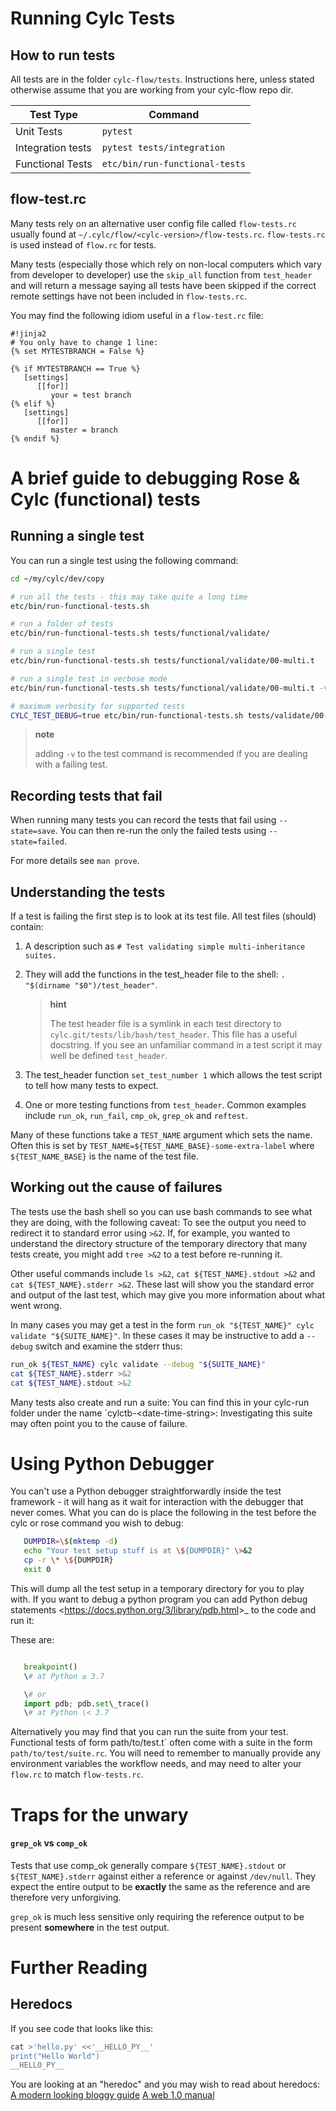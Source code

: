 Running Cylc Tests
================================

## How to run tests

All tests are in the folder `cylc-flow/tests`. Instructions here, unless
stated otherwise assume that you are working from your cylc-flow repo
dir.

| Test Type | Command |
|---|---|
| Unit Tests | `pytest` |
| Integration tests | `pytest tests/integration` |
| Functional Tests | `etc/bin/run-functional-tests` |


## flow-test.rc

Many tests rely on an alternative user config file called
`flow-tests.rc` usually found at
`~/.cylc/flow/<cylc-version>/flow-tests.rc`. `flow-tests.rc` is used
instead of `flow.rc` for tests.

Many tests (especially those which rely on non-local computers which
vary from developer to developer) use the `skip_all` function from
`test_header` and will return a message saying all tests have been
skipped if the correct remote settings have not been included in
`flow-tests.rc`.

You may find the following idiom useful in a `flow-test.rc` file:

```
#!jinja2
# You only have to change 1 line:
{% set MYTESTBRANCH = False %}

{% if MYTESTBRANCH == True %}
   [settings]
      [[for]]
         your = test branch
{% elif %}
   [settings]
      [[for]]
         master = branch
{% endif %}
```


A brief guide to debugging Rose & Cylc (functional) tests
=========================================================

## Running a single test

You can run a single test using the following command:

```bash
cd ~/my/cylc/dev/copy

# run all the tests - this may take quite a long time
etc/bin/run-functional-tests.sh

# run a folder of tests
etc/bin/run-functional-tests.sh tests/functional/validate/

# run a single test
etc/bin/run-functional-tests.sh tests/functional/validate/00-multi.t

# run a single test in verbose mode
etc/bin/run-functional-tests.sh tests/functional/validate/00-multi.t -v

# maximum verbosity for supported tests
CYLC_TEST_DEBUG=true etc/bin/run-functional-tests.sh tests/validate/00-multi.t -v
```

> **note**
>
> adding `-v` to the test command is recommended if you are dealing with
> a failing test.

## Recording tests that fail

When running many tests you can record the tests that fail using
`--state=save`. You can then re-run the only the failed tests using
`--state=failed`.

For more details see `man prove`.

## Understanding the tests

If a test is failing the first step is to look at its test file. All
test files (should) contain:

1.  A description such as
    `# Test validating simple multi-inheritance suites.`
2.  They will add the functions in the test\_header file to the shell:
    `. "$(dirname "$0")/test_header"`.

    > **hint**
    >
    > The test header file is a symlink in each test directory to
    > `cylc.git/tests/lib/bash/test_header`. This file has a useful
    > docstring. If you see an unfamiliar command in a test script it
    > may well be defined `test_header`.

3.  The test\_header function `set_test_number 1` which allows the test
    script to tell how many tests to expect.
4.  One or more testing functions from `test_header`. Common examples
    include `run_ok`, `run_fail`, `cmp_ok`, `grep_ok` and `reftest`.

Many of these functions take a `TEST_NAME` argument which sets the name.
Often this is set by `TEST_NAME=${TEST_NAME_BASE}-some-extra-label`
where `${TEST_NAME_BASE}` is the name of the test file.

## Working out the cause of failures

The tests use the bash shell so you can use bash commands to see what
they are doing, with the following caveat: To see the output you need to
redirect it to standard error using `>&2`. If, for example, you wanted
to understand the directory structure of the temporary directory that
many tests create, you might add `tree >&2` to a test before re-running
it.

Other useful commands include `ls >&2`, `cat ${TEST_NAME}.stdout >&2`
and `cat ${TEST_NAME}.stderr >&2`. These last will show you the standard
error and output of the last test, which may give you more information
about what went wrong.

In many cases you may get a test in the form
`run_ok "${TEST_NAME}" cylc validate "${SUITE_NAME}"`. In these cases it
may be instructive to add a `--debug` switch and examine the stderr
thus:

```bash
run_ok ${TEST_NAME} cylc validate --debug "${SUITE_NAME}"
cat ${TEST_NAME}.stderr >&2
cat ${TEST_NAME}.stdout >&2
```

Many tests also create and run a suite: You can find this in your
cylc-run folder under the name
\`cylctb-\<date-time-string\>: Investigating this suite may often point you to the
cause of failure.

Using Python Debugger
=====================
You can't use a Python debugger straightforwardly inside the test framework -
it will hang as it wait for interaction with the debugger that never comes.
What you can do is place the following in the test before the cylc or rose
command you wish to debug:

```bash
   DUMPDIR=\$(mktemp -d)
   echo "Your test setup stuff is at \${DUMPDIR}" \>&2
   cp -r \* \${DUMPDIR}
   exit 0
```

This will dump all the test setup in a temporary directory for you to play with.
If you want to debug a python program you can add
Python debug statements
\<<https://docs.python.org/3/library/pdb.html>\>\_ to
the code and run it:

These are:

```python

   breakpoint()
   \# at Python ≥ 3.7

   \# or
   import pdb; pdb.set\_trace()
   \# at Python \< 3.7
```

Alternatively you may find that you can run the suite from your test.
Functional tests of form path/to/test.t\` often come with a suite in the
form `path/to/test/suite.rc`. You will need to remember to manually
provide any environment variables the workflow needs, and may need to
alter your `flow.rc` to match `flow-tests.rc`.

Traps for the unwary
====================

#### `grep_ok` vs `comp_ok`

Tests that use comp\_ok generally compare `${TEST_NAME}.stdout` or
`${TEST_NAME}.stderr` against either a reference or against `/dev/null`.
They expect the entire output to be **exactly** the same as the
reference and are therefore very unforgiving.

`grep_ok` is much less sensitive only requiring the reference output to
be present **somewhere** in the test output.

Further Reading
===============

## Heredocs

If you see code that looks like this:

```bash
cat >'hello.py' <<'__HELLO_PY__'
print("Hello World")
__HELLO_PY__
```

You are looking at an "heredoc" and you may wish to read about heredocs:
[A modern looking bloggy guide](https://linuxize.com/post/bash-heredoc/)
[A web 1.0 manual](http://tldp.org/LDP/abs/html/here-docs.html)
